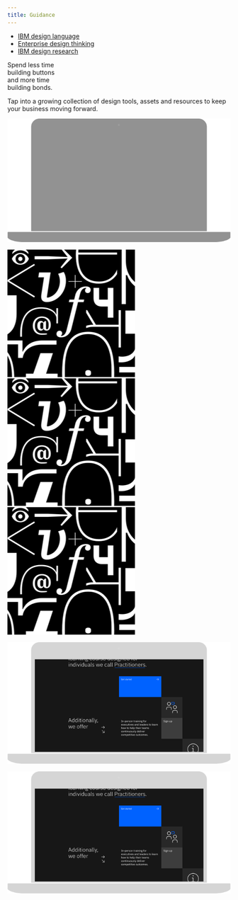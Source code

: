 ```yaml
---
title: Guidance
---
```


<title-block>

<anchor-links>

- [IBM design language](#how-we-work)
- [Enterprise design thinking](#dimensions-of-diversity)
- [IBM design research](#work-with-us)

</anchor-links>

Spend less time<br>
building buttons<br>
<span>and more time<br>
building bonds.</span>

</title-block>

<grid background="gray-10">
<column lg="8">

Tap into a growing collection of design tools, assets and resources to keep your business moving forward.

</column>
</grid>

<grid background="gray-10">
<column offset_lg="4">
<!-- -->
</column>
<column lg="12">

  <tile
    size="lg"
    background="#373737">
    <img src="../global/images/lg_design_language.png" alt="Geometric shapes"/>
  </tile>

</column>
</grid>

<grid background="gray-10">
<column offset_lg="4">
<!-- -->
</column>
<column lg="4" md="4">

  <tile>
    <img src="../global/images/tile-img-sm__plex.png" alt=""/>
  </tile>

</column>
<column lg="4" md="4">

  <tile>
    <img src="../global/images/tile-img-sm__plex.png" alt=""/>
  </tile>

</column>
<column lg="4" md="4">

  <tile>
    <img src="../global/images/tile-img-sm__plex.png" alt=""/>
  </tile>

</column>
</grid>

<grid background="gray-10">
<column offset_lg="4">
<!-- -->
</column>
<column lg="12">

  <tile
    size="lg"
    background="#C5DEFF">
    <img src="../global/images/lg_design_thinking.png" alt="Geometric shapes"/>
  </tile>

</column>
</grid>

<grid background="gray-10">
<column offset_lg="4">
<!-- -->
</column>
<column lg="12">

  <tile
    size="lg"
    background="#F2BDD8">
    <img src="../global/images/lg_design_thinking.png" alt="Geometric shapes"/>
  </tile>

</column>
</grid>
